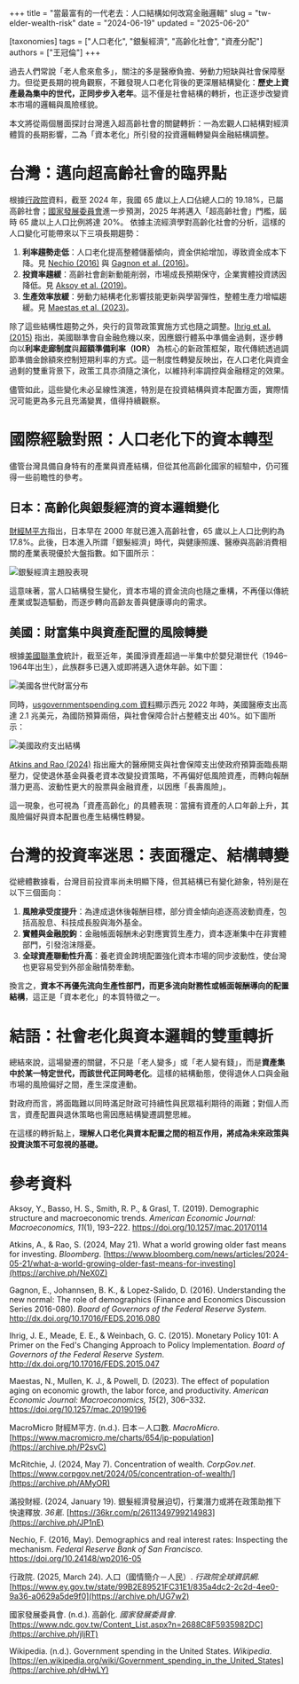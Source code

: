 +++
title = "當最富有的一代老去：人口結構如何改寫金融邏輯"
slug = "tw-elder-wealth-risk"
date = "2024-06-19"
updated = "2025-06-20"

[taxonomies]
tags = ["人口老化", "銀髮經濟", "高齡化社會", "資產分配"]
authors = ["王冠倫"]
+++

過去人們常說「老人愈來愈多」，關注的多是醫療負擔、勞動力短缺與社會保障壓力。但從更長期的視角觀察，不難發現人口老化背後的更深層結構變化：**歷史上資產最為集中的世代，正同步步入老年**。這不僅是社會結構的轉折，也正逐步改變資本市場的邏輯與風險樣貌。

本文將從兩個層面探討台灣進入超高齡社會的關鍵轉折：一為宏觀人口結構對經濟體質的長期影響，二為「資本老化」所引發的投資邏輯轉變與金融結構調整。

# 台灣：邁向超高齡社會的臨界點

根據<a href="#reference:ey2025">行政院</a>資料，截至 2024 年，我國 65 歲以上人口佔總人口的 19.18%，已屬高齡社會；<a href="#reference:ndc111">國家發展委員會</a>進一步預測，2025 年將邁入「超高齡社會」門檻，屆時 65 歲以上人口比例將達 20%。
依據主流經濟學對高齡化社會的分析，這樣的人口變化可能帶來以下三項長期趨勢：

1. **利率趨勢走低**：人口老化提高整體儲蓄傾向，資金供給增加，導致資金成本下降。見 <a href="#reference:nechio2016">Nechio (2016)</a> 與 <a href="#reference:gagnon2016">Gagnon et al. (2016)</a>。
2. **投資率趨緩**：高齡社會創新動能削弱，市場成長預期保守，企業實體投資誘因降低。見 <a href="#reference:aksoy2019">Aksoy et al. (2019)</a>。
3. **生產效率放緩**：勞動力結構老化影響技能更新與學習彈性，整體生產力增幅趨緩。見 <a href="#reference:maestas2023">Maestas et al. (2023)</a>。

除了這些結構性趨勢之外，央行的貨幣政策實施方式也隨之調整。<a href="#reference:ihrig2015">Ihrig et al. (2015)</a> 指出，美國聯準會自金融危機以來，因應銀行體系中準備金過剩，逐步轉向以**利率走廊制度**與**超額準備利率（IOR）** 為核心的新政策框架，取代傳統透過調節準備金餘額來控制短期利率的方式。這一制度性轉變反映出，在人口老化與資金過剩的雙重背景下，政策工具亦須隨之演化，以維持利率調控與金融穩定的效果。

儘管如此，這些變化未必呈線性演進，特別是在投資結構與資本配置方面，實際情況可能更為多元且充滿變異，值得持續觀察。

# 國際經驗對照：人口老化下的資本轉型

儘管台灣具備自身特有的產業與資產結構，但從其他高齡化國家的經驗中，仍可獲得一些前瞻性的參考。

## 日本：高齡化與銀髮經濟的資本邏輯變化

<a href="#reference:m2japnum">財經M平方</a>指出，日本早在 2000 年就已進入高齡社會，65 歲以上人口比例約為 17.8%。此後，日本進入所謂「銀髮經濟」時代，與健康照護、醫療與高齡消費相關的產業表現優於大盤指數。如下圖所示：

![銀髮經濟主題股表現](./486672604_8845637798869910_32086360504456195_n.jpg)

這意味著，當人口結構發生變化，資本市場的資金流向也隨之重構，不再僅以傳統產業或製造驅動，而逐步轉向高齡友善與健康導向的需求。

## 美國：財富集中與資產配置的風險轉變

根據<a href="#reference:james2024">美國聯準會</a>統計，截至近年，美國淨資產超過一半集中於嬰兒潮世代（1946–1964年出生），此族群多已邁入或即將邁入退休年齡。如下圖：

![美國各世代財富分布](./486867783_8845637625536594_3386815961604379032_n.jpg)

同時，<a href="#reference:wikipediagsitus">usgovernmentspending.com
 資料</a>顯示西元 2022 年時，美國醫療支出高達 2.1 兆美元，為國防預算兩倍，與社會保障合計占整體支出 40%。如下圖所示：

![美國政府支出結構](./486564918_8845638092203214_5563358445378281751_n.jpg)

<a href="#reference:atkins2024">Atkins and Rao (2024)</a> 指出龐大的醫療開支與社會保障支出使政府預算面臨長期壓力，促使退休基金與養老資本改變投資策略，不再偏好低風險資產，而轉向報酬潛力更高、波動性更大的股票與金融資產，以因應「長壽風險」。

這一現象，也可視為「資產高齡化」的具體表現：當擁有資產的人口年齡上升，其風險偏好與資本配置也產生結構性轉變。

# 台灣的投資率迷思：表面穩定、結構轉變

從總體數據看，台灣目前投資率尚未明顯下降，但其結構已有變化跡象，特別是在以下三個面向：

1. **風險承受度提升**：為達成退休後報酬目標，部分資金傾向追逐高波動資產，包括高股息、科技成長股與海外基金。
2. **實體與金融脫鉤**：金融帳面報酬未必對應實質生產力，資本逐漸集中在非實體部門，引發泡沫隱憂。
3. **全球資產聯動性升高**：養老資金跨境配置強化資本市場的同步波動性，使台灣也更容易受到外部金融情勢牽動。

換言之，**資本不再優先流向生產性部門，而更多流向財務性或帳面報酬導向的配置結構**，這正是「資本老化」的本質特徵之一。

# 結語：社會老化與資本邏輯的雙重轉折

總結來說，這場變遷的關鍵，不只是「老人變多」或「老人變有錢」，而是**資產集中於某一特定世代，而該世代正同時老化**。這樣的結構動態，使得退休人口與金融市場的風險偏好之間，產生深度連動。

對政府而言，將面臨難以同時滿足財政可持續性與民眾福利期待的兩難；對個人而言，資產配置與退休策略也需因應結構變遷調整思維。

在這樣的轉折點上，**理解人口老化與資本配置之間的相互作用，將成為未來政策與投資決策不可忽視的基礎。**

# 參考資料

<a name="reference:aksoy2019"></a>Aksoy, Y., Basso, H. S., Smith, R. P., & Grasl, T. (2019). Demographic structure and macroeconomic trends. *American Economic Journal: Macroeconomics, 11*(1), 193–222. <https://doi.org/10.1257/mac.20170114>

<a name="reference:atkins2024"></a>Atkins, A., & Rao, S. (2024, May 21). What a world growing older fast means for investing. *Bloomberg*. [https://www.bloomberg.com/news/articles/2024-05-21/what-a-world-growing-older-fast-means-for-investing](https://archive.ph/NeX0Z)

<a name="reference:gagnon2016"></a>Gagnon, E., Johannsen, B. K., & Lopez-Salido, D. (2016). Understanding the new normal: The role of demographics (Finance and Economics Discussion Series 2016-080). *Board of Governors of the Federal Reserve System*. <http://dx.doi.org/10.17016/FEDS.2016.080>

<a name="reference:ihrig2015"></a>Ihrig, J. E., Meade, E. E., & Weinbach, G. C. (2015). Monetary Policy 101: A Primer on the Fed's Changing Approach to Policy Implementation. *Board of Governors of the Federal Reserve System*. <http://dx.doi.org/10.17016/FEDS.2015.047>

<a name="reference:maestas2023"></a>Maestas, N., Mullen, K. J., & Powell, D. (2023). The effect of population aging on economic growth, the labor force, and productivity. *American Economic Journal: Macroeconomics, 15*(2), 306–332. <https://doi.org/10.1257/mac.20190196>

<a name="reference:m2japnum"></a>MacroMicro 財經M平方. (n.d.). 日本－人口數. *MacroMicro*. [https://www.macromicro.me/charts/654/jp-population](https://archive.ph/P2svC)

<a name="reference:james2024"></a>McRitchie, J. (2024, May 7). Concentration of wealth. *CorpGov.net*. [https://www.corpgov.net/2024/05/concentration-of-wealth/](https://archive.ph/AMyOR)

<a name="reference:mi2024"></a>滿投財經. (2024, January 19). 銀髮經濟發展迫切，行業潛力或將在政策助推下快速釋放. *36氪*. [https://36kr.com/p/2611349799214983](https://archive.ph/JP1nE)

<a name="reference:nechio2016"></a>Nechio, F. (2016, May). Demographics and real interest rates: Inspecting the mechanism. *Federal Reserve Bank of San Francisco*. <https://doi.org/10.24148/wp2016-05>

<a name="reference:ey2025"></a>行政院. (2025, March 24). 人口（國情簡介－人民）. *行政院全球資訊網*. [https://www.ey.gov.tw/state/99B2E89521FC31E1/835a4dc2-2c2d-4ee0-9a36-a0629a5de9f0](https://archive.ph/UG7w2)

<a name="reference:ndc111"></a>國家發展委員會. (n.d.). 高齡化. *國家發展委員會*. [https://www.ndc.gov.tw/Content_List.aspx?n=2688C8F5935982DC](https://archive.ph/jljRT)

<a name="reference:wikipediagsitus"></a>Wikipedia. (n.d.). Government spending in the United States. *Wikipedia*. [https://en.wikipedia.org/wiki/Government_spending_in_the_United_States](https://archive.ph/dHwLY)
